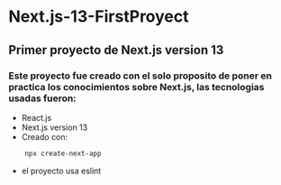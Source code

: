 # Next.js-13-FirstProyect
## Primer proyecto de Next.js version 13
### Este proyecto fue creado con el solo proposito de poner en practica los conocimientos sobre Next.js, las tecnologias usadas fueron:
- React.js
- Next.js version 13
- Creado con:
```powershell
    npx create-next-app
```
- el proyecto usa eslint